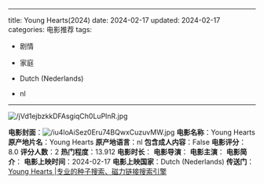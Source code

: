 
---
title: Young Hearts(2024)
date: 2024-02-17
updated: 2024-02-17
categories: 电影推荐
tags:

- 剧情
- 家庭

- Dutch (Nederlands)
- nl
---

<img src="https://image.tmdb.org/t/p/original/jVd1ejbzkkDFAsgiqCh0LuPlnR.jpg" alt="/jVd1ejbzkkDFAsgiqCh0LuPlnR.jpg" title="/jVd1ejbzkkDFAsgiqCh0LuPlnR.jpg">

**电影封面**：<img src="https://image.tmdb.org/t/p/w200/iu4loAiSez0Eru74BQwxCuzuvMW.jpg" alt="/iu4loAiSez0Eru74BQwxCuzuvMW.jpg" title="/iu4loAiSez0Eru74BQwxCuzuvMW.jpg">
**电影名称**：Young Hearts
**原产地片名**：Young Hearts
**原产地语言**：nl
**包含成人内容**：False
**电影评分**：8.0
**评分人数**：2
**热门程度**：13.912
**电影时长**：
**电影导演**：
**电影主演**：
**电影简介**：
**电影上映时间**：2024-02-17
**电影上映国家**：Dutch (Nederlands)
**传送门**：[Young Hearts |专业的种子搜索、磁力链接搜索引擎](https://movie.amd794.com:2083/?search=Young%20Hearts&ordering=&mode=match_phrase&page_size=10&page=1)

